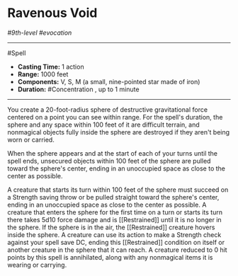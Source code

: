 # Ravenous Void
*#9th-level #evocation*
___ 
#Spell
- **Casting Time:** 1 action
- **Range:** 1000 feet
- **Components:** V, S, M (a small, nine-pointed star made of iron)
- **Duration:** #Concentration , up to 1 minute
---
You create a 20-foot-radius sphere of destructive gravitational force centered on a point you can see within range. For the spell's duration, the sphere and any space within 100 feet of it are difficult terrain, and nonmagical objects fully inside the sphere are destroyed if they aren't being worn or carried.

When the sphere appears and at the start of each of your turns until the spell ends, unsecured objects within 100 feet of the sphere are pulled toward the sphere's center, ending in an unoccupied space as close to the center as possible.

A creature that starts its turn within 100 feet of the sphere must succeed on a Strength saving throw or be pulled straight toward the sphere's center, ending in an unoccupied space as close to the center as possible. A creature that enters the sphere for the first time on a turn or starts its turn there takes 5d10 force damage and is [[Restrained]] until it is no longer in the sphere. If the sphere is in the air, the [[Restrained]] creature hovers inside the sphere. A creature can use its action to make a Strength check against your spell save DC, ending this [[Restrained]] condition on itself or another creature in the sphere that it can reach. A creature reduced to 0 hit points by this spell is annihilated, along with any nonmagical items it is wearing or carrying.